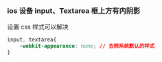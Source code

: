 ### ios 设备 input、Textarea 框上方有内阴影

设置 css 样式可以解决

```css
input, textarea{
    -webkit-appearance: none; // 去除系统默认的样式
}
```


